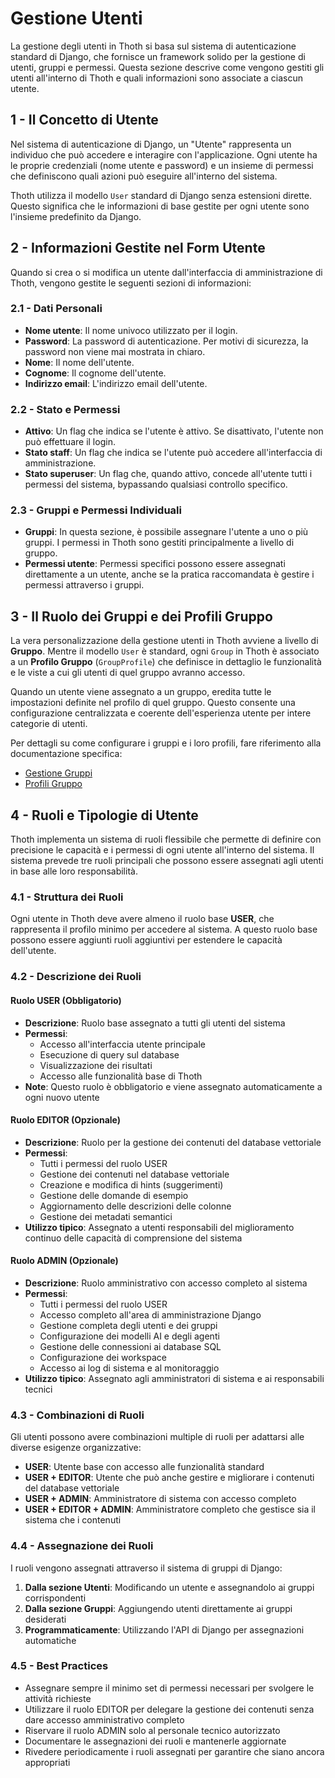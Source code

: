 # Gestione Utenti

La gestione degli utenti in Thoth si basa sul sistema di autenticazione standard di Django, che fornisce un framework solido per la gestione di utenti, gruppi e permessi. Questa sezione descrive come vengono gestiti gli utenti all'interno di Thoth e quali informazioni sono associate a ciascun utente.

## 1 - Il Concetto di Utente

Nel sistema di autenticazione di Django, un "Utente" rappresenta un individuo che pu&#xF2; accedere e interagire con l'applicazione. Ogni utente ha le proprie credenziali (nome utente e password) e un insieme di permessi che definiscono quali azioni pu&#xF2; eseguire all'interno del sistema.

Thoth utilizza il modello `User` standard di Django senza estensioni dirette. Questo significa che le informazioni di base gestite per ogni utente sono l'insieme predefinito da Django.

## 2 - Informazioni Gestite nel Form Utente

Quando si crea o si modifica un utente dall'interfaccia di amministrazione di Thoth, vengono gestite le seguenti sezioni di informazioni:

### 2.1 - Dati Personali
- **Nome utente**: Il nome univoco utilizzato per il login.
- **Password**: La password di autenticazione. Per motivi di sicurezza, la password non viene mai mostrata in chiaro.
- **Nome**: Il nome dell'utente.
- **Cognome**: Il cognome dell'utente.
- **Indirizzo email**: L'indirizzo email dell'utente.

### 2.2 - Stato e Permessi
- **Attivo**: Un flag che indica se l'utente &#xE8; attivo. Se disattivato, l'utente non pu&#xF2; effettuare il login.
- **Stato staff**: Un flag che indica se l'utente pu&#xF2; accedere all'interfaccia di amministrazione.
- **Stato superuser**: Un flag che, quando attivo, concede all'utente tutti i permessi del sistema, bypassando qualsiasi controllo specifico.

### 2.3 - Gruppi e Permessi Individuali
- **Gruppi**: In questa sezione, &#xE8; possibile assegnare l'utente a uno o pi&#xF9; gruppi. I permessi in Thoth sono gestiti principalmente a livello di gruppo.
- **Permessi utente**: Permessi specifici possono essere assegnati direttamente a un utente, anche se la pratica raccomandata &#xE8; gestire i permessi attraverso i gruppi.

## 3 - Il Ruolo dei Gruppi e dei Profili Gruppo

La vera personalizzazione della gestione utenti in Thoth avviene a livello di **Gruppo**. Mentre il modello `User` &#xE8; standard, ogni `Group` in Thoth &#xE8; associato a un **Profilo Gruppo** (`GroupProfile`) che definisce in dettaglio le funzionalit&#xE0; e le viste a cui gli utenti di quel gruppo avranno accesso.

Quando un utente viene assegnato a un gruppo, eredita tutte le impostazioni definite nel profilo di quel gruppo. Questo consente una configurazione centralizzata e coerente dell'esperienza utente per intere categorie di utenti.

Per dettagli su come configurare i gruppi e i loro profili, fare riferimento alla documentazione specifica:
- [Gestione Gruppi](../3.1.1-authentication/3.1.1.1-groups.md)
- [Profili Gruppo](../3.1.1-authentication/3.1.1.3-group_profiles.md)

## 4 - Ruoli e Tipologie di Utente

Thoth implementa un sistema di ruoli flessibile che permette di definire con precisione le capacità e i permessi di ogni utente all'interno del sistema. Il sistema prevede tre ruoli principali che possono essere assegnati agli utenti in base alle loro responsabilità.

### 4.1 - Struttura dei Ruoli

Ogni utente in Thoth deve avere almeno il ruolo base **USER**, che rappresenta il profilo minimo per accedere al sistema. A questo ruolo base possono essere aggiunti ruoli aggiuntivi per estendere le capacità dell'utente.

### 4.2 - Descrizione dei Ruoli

#### Ruolo USER (Obbligatorio)
- **Descrizione**: Ruolo base assegnato a tutti gli utenti del sistema
- **Permessi**: 
  - Accesso all'interfaccia utente principale
  - Esecuzione di query sul database
  - Visualizzazione dei risultati
  - Accesso alle funzionalità base di Thoth
- **Note**: Questo ruolo è obbligatorio e viene assegnato automaticamente a ogni nuovo utente

#### Ruolo EDITOR (Opzionale)
- **Descrizione**: Ruolo per la gestione dei contenuti del database vettoriale
- **Permessi**:
  - Tutti i permessi del ruolo USER
  - Gestione dei contenuti nel database vettoriale
  - Creazione e modifica di hints (suggerimenti)
  - Gestione delle domande di esempio
  - Aggiornamento delle descrizioni delle colonne
  - Gestione dei metadati semantici
- **Utilizzo tipico**: Assegnato a utenti responsabili del miglioramento continuo delle capacità di comprensione del sistema

#### Ruolo ADMIN (Opzionale)
- **Descrizione**: Ruolo amministrativo con accesso completo al sistema
- **Permessi**:
  - Tutti i permessi del ruolo USER
  - Accesso completo all'area di amministrazione Django
  - Gestione completa degli utenti e dei gruppi
  - Configurazione dei modelli AI e degli agenti
  - Gestione delle connessioni ai database SQL
  - Configurazione dei workspace
  - Accesso ai log di sistema e al monitoraggio
- **Utilizzo tipico**: Assegnato agli amministratori di sistema e ai responsabili tecnici

### 4.3 - Combinazioni di Ruoli

Gli utenti possono avere combinazioni multiple di ruoli per adattarsi alle diverse esigenze organizzative:

- **USER**: Utente base con accesso alle funzionalità standard
- **USER + EDITOR**: Utente che può anche gestire e migliorare i contenuti del database vettoriale
- **USER + ADMIN**: Amministratore di sistema con accesso completo
- **USER + EDITOR + ADMIN**: Amministratore completo che gestisce sia il sistema che i contenuti

### 4.4 - Assegnazione dei Ruoli

I ruoli vengono assegnati attraverso il sistema di gruppi di Django:

1. **Dalla sezione Utenti**: Modificando un utente e assegnandolo ai gruppi corrispondenti
2. **Dalla sezione Gruppi**: Aggiungendo utenti direttamente ai gruppi desiderati
3. **Programmaticamente**: Utilizzando l'API di Django per assegnazioni automatiche

### 4.5 - Best Practices

- Assegnare sempre il minimo set di permessi necessari per svolgere le attività richieste
- Utilizzare il ruolo EDITOR per delegare la gestione dei contenuti senza dare accesso amministrativo completo
- Riservare il ruolo ADMIN solo al personale tecnico autorizzato
- Documentare le assegnazioni dei ruoli e mantenerle aggiornate
- Rivedere periodicamente i ruoli assegnati per garantire che siano ancora appropriati